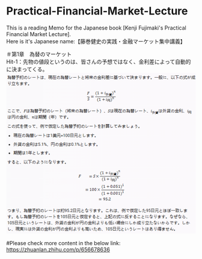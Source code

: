 # Practical-Financial-Market-Lecture
This is a reading Memo for the Japanese book [Kenji Fujimaki's Practical Financial Market Lecture].<br>
Here is it's Japanese name:【藤巻健史の実践・金融マーケット集中講義】<br>


＃第1章　為替のマーケット<br>
Hit-1：先物の値段というのは、皆さんの予想ではなく、金利差によって自動的に決まってくる。<br>
![Formula](為替レート-1.png)


#Please check more content in the below link:<br>
https://zhuanlan.zhihu.com/p/656678636

